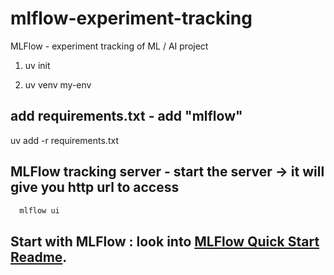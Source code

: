 # mlflow-experiment-tracking

MLFlow - experiment tracking of ML / AI project

1. uv init

2. uv venv my-env

## add requirements.txt - add "mlflow"

uv add -r requirements.txt

## MLFlow tracking server - start the server -> it will give you http url to access

```bash
  mlflow ui
```

## Start with MLFlow : look into [MLFlow Quick Start Readme](./notebooks/Readme.md).
